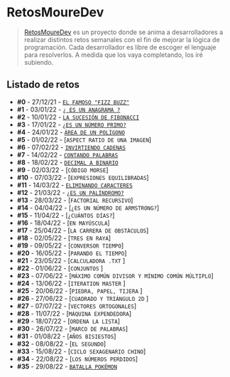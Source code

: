 # RetosMoureDev

> [RetosMoureDev](https://retosdeprogramacion.com/semanales2022) es un proyecto donde se anima a desarrolladores a realizar distintos retos semanales con el fin de mejorar la lógica de programación. Cada desarrollador es libre de escoger el lenguaje para resolverlos. A medida que los vaya completando, los iré subiendo.

## Listado de retos

* **#0** - 27/12/21 - [`EL FAMOSO "FIZZ BUZZ"`](https://github.com/dvd23m/RetosMoureDev/tree/main/Reto1_fizzbizz)
* **#1** - 03/01/22 - [`¿ ES UN ANAGRAMA ?`](https://github.com/dvd23m/RetosMoureDev/tree/main/Reto2_Anagrama)
* **#2** - 10/01/22 - [`LA SUCESIÓN DE FIBONACCI`](https://github.com/dvd23m/RetosMoureDev/tree/main/Reto3_Fibonacci)
* **#3** - 17/01/22 - [`¿ES UN NÚMERO PRIMO?`](https://github.com/dvd23m/RetosMoureDev/tree/main/Reto3_NumerosPrimos)
* **#4** - 24/01/22 - [`ÁREA DE UN POLÍGONO`](https://github.com/dvd23m/RetosMoureDev/tree/main/Reto4_AreaPoligono)
* **#5** - 01/02/22 - [`ASPECT RATIO DE UNA IMAGEN`]
* **#6** - 07/02/22 - [`INVIRTIENDO CADENAS`](https://github.com/dvd23m/RetosMoureDev/tree/main/Reto6_InvirtiendoCadenas)
* **#7** - 14/02/22 - [`CONTANDO PALABRAS`](https://github.com/dvd23m/RetosMoureDev/tree/main/Reto7_ContarPalabras)
* **#8** - 18/02/22 - [`DECIMAL A BINARIO`](https://github.com/dvd23m/RetosMoureDev/tree/main/Reto8_DecimalBinario)
* **#9** - 02/03/22 - [`CÓDIGO MORSE`]
* **#10** - 07/03/22 - [`EXPRESIONES EQUILIBRADAS`]
* **#11** - 14/03/22 - [`ELIMINANDO CARACTERES`](https://github.com/dvd23m/RetosMoureDev/tree/main/Reto11_eliminandoCaracteres)
* **#12** - 21/03/22 - [`¿ES UN PALÍNDROMO?`](https://github.com/dvd23m/RetosMoureDev/tree/main/Reto12_palindromo)
* **#13** - 28/03/22 - [`FACTORIAL RECURSIVO`]
* **#14** - 04/04/22 - [`¿ES UN NÚMERO DE ARMSTRONG?`]
* **#15** - 11/04/22 - [`¿CUÁNTOS DÍAS?`]
* **#16** - 18/04/22 - [`EN MAYÚSCULA`]
* **#17** - 25/04/22 - [`LA CARRERA DE OBSTÁCULOS`]
* **#18** - 02/05/22 - [`TRES EN RAYA`]
* **#19** - 09/05/22 - [`CONVERSOR TIEMPO`]
* **#20** - 16/05/22 - [`PARANDO EL TIEMPO`]
* **#21** - 23/05/22 - [`CALCULADORA .TXT` ]
* **#22** - 01/06/22 - [`CONJUNTOS` ]
* **#23** - 07/06/22 - [`MÁXIMO COMÚN DIVISOR Y MÍNIMO COMÚN MÚLTIPLO`]
* **#24** - 13/06/22 - [`ITERATION MASTER` ]
* **#25** - 20/06/22 - [`PIEDRA, PAPEL, TIJERA` ]
* **#26** - 27/06/22 - [`CUADRADO Y TRIÁNGULO 2D` ]
* **#27** - 07/07/22 - [`VECTORES ORTOGONALES`]
* **#28** - 11/07/22 - [`MÁQUINA EXPENDEDORA`]
* **#29** - 18/07/22 - [`ORDENA LA LISTA`]
* **#30** - 26/07/22 - [`MARCO DE PALABRAS`]
* **#31** - 01/08/22 - [`AÑOS BISIESTOS`]
* **#32** - 08/08/22 - [`EL SEGUNDO`]
* **#33** - 15/08/22 - [`CICLO SEXAGENARIO CHINO`]
* **#34** - 22/08/22 - [`LOS NÚMEROS PERDIDOS`]
* **#35** - 29/08/22 - [`BATALLA POKÉMON`](https://github.com/dvd23m/RetosMoureDev/tree/main/Reto35_BatallaPokemon)


